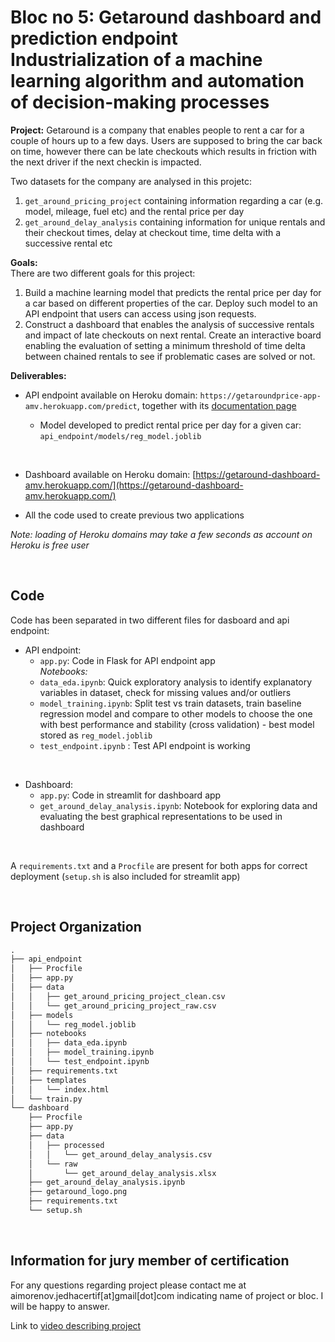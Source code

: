 **Bloc no 5: Getaround dashboard and prediction endpoint**  
Industrialization of a machine learning algorithm and automation of decision-making processes
==============================  

**Project:**  Getaround is a company that enables people to rent a car for a couple of hours up to a few days. Users are supposed to bring the car back on time, however there can be late checkouts which results in friction with the next driver if the next checkin is impacted. 

Two datasets for the company are analysed in this projetc:  
1. `get_around_pricing_project` containing information regarding a car (e.g. model, mileage, fuel etc) and the rental price per day  
2. `get_around_delay_analysis` containing information for unique rentals and their checkout times, delay at checkout time, time delta with a successive rental etc


**Goals:**  
There are two different goals for this project:  
1. Build a machine learning model that predicts the rental price per day for a car based on different properties of the car. Deploy such model to an API endpoint that users can access using json requests.  
2. Construct a dashboard that enables the analysis of successive rentals and impact of late checkouts on next rental. Create an interactive board enabling the evaluation of setting a minimum threshold of time delta between chained rentals to see if problematic cases are solved or not.  

**Deliverables:**  

- API endpoint available on Heroku domain: `https://getaroundprice-app-amv.herokuapp.com/predict`, together with its [documentation page](https://getaroundprice-app-amv.herokuapp.com)  

    - Model developed to predict rental price per day for a given car:  `api_endpoint/models/reg_model.joblib`

<br> 

- Dashboard available on Heroku domain: [https://getaround-dashboard-amv.herokuapp.com/](https://getaround-dashboard-amv.herokuapp.com/)  

- All the code used to create previous two applications  

*Note: loading of Heroku domains may take a few seconds as account on Heroku is free user*  

<br>

Code
------------  
Code has been separated in two different files for dasboard and api endpoint: 
* API endpoint:
    - `app.py`: Code in Flask for API endpoint app  
    *Notebooks:*  
    - `data_eda.ipynb`: Quick exploratory analysis to identify explanatory variables in dataset, check for missing values and/or outliers 
    - `model_training.ipynb`: Split test vs train datasets, train baseline regression model and compare to other models to choose the one with best performance and stability (cross validation)  - best model stored as `reg_model.joblib`
    - `test_endpoint.ipynb` : Test API endpoint is working     
<br> 

* Dashboard:  
    - `app.py`: Code in streamlit for dashboard app  
    - `get_around_delay_analysis.ipynb`: Notebook for exploring data and evaluating the best graphical representations to be used in dashboard
<br> 

A `requirements.txt` and a `Procfile` are present for both apps for correct deployment (`setup.sh` is also included for streamlit app)  

<br>
    
Project Organization
------------  

```markdown  
.
├── api_endpoint
│   ├── Procfile
│   ├── app.py
│   ├── data
│   │   ├── get_around_pricing_project_clean.csv
│   │   └── get_around_pricing_project_raw.csv
│   ├── models
│   │   └── reg_model.joblib
│   ├── notebooks
│   │   ├── data_eda.ipynb
│   │   ├── model_training.ipynb
│   │   └── test_endpoint.ipynb
│   ├── requirements.txt
│   ├── templates
│   │   └── index.html
│   └── train.py
└── dashboard
    ├── Procfile
    ├── app.py
    ├── data
    │   ├── processed
    │   │   └── get_around_delay_analysis.csv
    │   └── raw
    │       └── get_around_delay_analysis.xlsx
    ├── get_around_delay_analysis.ipynb
    ├── getaround_logo.png
    ├── requirements.txt
    └── setup.sh  
````
<br>

Information for jury member of certification
------------ 
For any questions regarding project please contact me at aimorenov.jedhacertif[at]gmail[dot]com indicating name of project or bloc. I will be happy to answer.  

Link to [video describing project](https://share.vidyard.com/watch/266yKAbFW2TazvcoCjqMvu?)     


